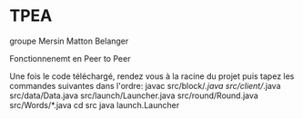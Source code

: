 # TPEA
groupe Mersin Matton Belanger

Fonctionnenemt en Peer to Peer

Une fois le code téléchargé, rendez vous à la racine du projet puis tapez les commandes suivantes dans l'ordre:
        javac src/block/*.java src/client/*.java src/data/Data.java src/launch/Launcher.java src/round/Round.java src/Words/*.java
        cd src
        java launch.Launcher 

